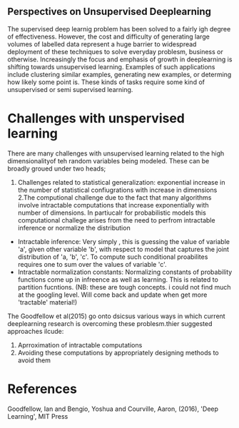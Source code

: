 ## Perspectives on Unsupervised Deeplearning
 The supervised deep learnig problem has been solved to a fairly igh degree of effectiveness. However, the cost and difficulty of generating large volumes of labelled data represent a huge barrier to widespread deployment of these techniques to solve everyday problesm, business or otherwise. Increasingly the focus and emphasis of growth in deeplearning is shifting towards unsupervised learning. Examples of such applications include clustering similar examples, generating new examples, or determing how likely some point is. These kinds of tasks require some kind of unsupervised or semi supervised learning. 
 
 # Challenges with unspervised learning
 There are many challenges with unsupervised learning related to the high dimensionalityof teh random variables being modeled.  These can be broadly groued under two heads;
 1. Challenges related to statistical generalization: exponential increase in the number of statistical confiugrations with increase in dimensions
 2.The computional challenge due to the fact that many algorithms involve intractable computations that increase exponentially with number of dimensions. In partiucalr for probabilistic models this computational challege arises from the need to perfrom intractable inference or normalize the distribution
   * Intractable inference: Very simply , this is guessing the value of variable 'a', given other variable 'b', with respect to model that captures the joint distribution of 'a, 'b', 'c'. To compute such conditional proabilites requires one to sum over the values of variable 'c'.
   * Intractable normalization constants: Normalizing constants of probability functions come up in infreence as well as learning. This is related to partition fucntions. (NB: these are tough concepts. i could not find much at the googling level. Will come back and update when get more 'tractable' material!)
 
 The Goodfellow et al(2015) go onto dsicsus various ways in which current deeplearning research is overcoming these problesm.thier suggested approaches ilcude:
 1. Aprroximation of intractable computations
 2. Avoiding these computations by appropriately designing methods to avoid them


# References 

Goodfellow, Ian and Bengio, Yoshua and Courville, Aaron, (2016), 'Deep Learning', MIT Press

  
